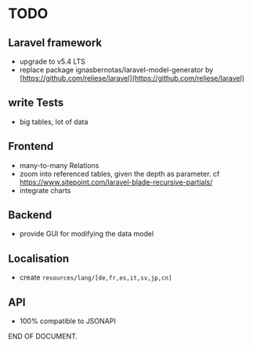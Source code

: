 # TODO 

## Laravel framework

- upgrade to v5.4 LTS
- replace package ignasbernotas/laravel-model-generator by [https://github.com/reliese/laravel](https://github.com/reliese/laravel)

## write Tests

- big tables, lot of data

## Frontend

- many-to-many Relations
- zoom into referenced tables, given the depth as parameter. 
cf https://www.sitepoint.com/laravel-blade-recursive-partials/ 
- integrate charts

## Backend

- provide GUI for modifying the data model


## Localisation

- create `resources/lang/[de,fr,es,it,sv,jp,cn]`


## API

- 100% compatible to JSONAPI

END OF DOCUMENT.